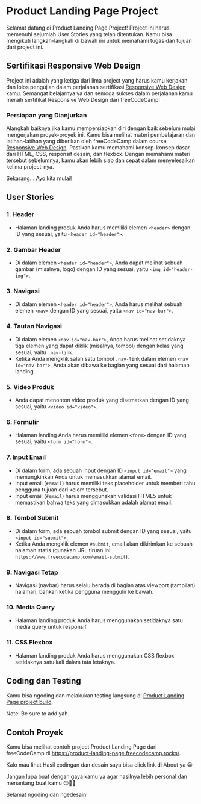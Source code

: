 # Product Landing Page Project

Selamat datang di Product Landing Page Project! Project ini harus memenuhi sejumlah User Stories yang telah ditentukan. Kamu bisa mengikuti langkah-langkah di bawah ini untuk memahami tugas dan tujuan dari project ini.

## Sertifikasi Responsive Web Design

Project ini adalah yang ketiga dari lima project yang harus kamu kerjakan dan lolos pengujian dalam perjalanan sertifikasi [Responsive Web Design](https://www.freecodecamp.org/learn/2022/responsive-web-design/) kamu. Semangat belajarnya ya dan semoga sukses dalam perjalanan kamu meraih sertifikat Responsive Web Design dari freeCodeCamp!

### Persiapan yang Dianjurkan

Alangkah baiknya jika kamu mempersiapkan diri dengan baik sebelum mulai mengerjakan proyek-proyek ini. Kamu bisa melihat materi pembelajaran dan latihan-latihan yang diberikan oleh freeCodeCamp dalam course [Responsive Web Design](https://www.freecodecamp.org/learn/2022/responsive-web-design/). Pastikan kamu memahami konsep-konsep dasar dari HTML, CSS, responsif desain, dan flexbox. Dengan memahami materi tersebut sebelumnya, kamu akan lebih siap dan cepat dalam menyelesaikan kelima project-nya.  

Sekarang... Ayo kita mulai!

## User Stories

### 1. Header

- Halaman landing produk Anda harus memiliki elemen `<header>` dengan ID yang sesuai, yaitu `<header id="header">`.

### 2. Gambar Header

- Di dalam elemen `<header id="header">`, Anda dapat melihat sebuah gambar (misalnya, logo) dengan ID yang sesuai, yaitu `<img id="header-img">`.

### 3. Navigasi

- Di dalam elemen `<header id="header">`, Anda harus melihat sebuah elemen `<nav>` dengan ID yang sesuai, yaitu `<nav id="nav-bar">`.

### 4. Tautan Navigasi

- Di dalam elemen `<nav id="nav-bar">`, Anda harus melihat setidaknya tiga elemen yang dapat diklik (misalnya, tombol) dengan kelas yang sesuai, yaitu `.nav-link`.
- Ketika Anda mengklik salah satu tombol `.nav-link` dalam elemen `<nav id="nav-bar">`, Anda akan dibawa ke bagian yang sesuai dari halaman landing.

### 5. Video Produk

- Anda dapat menonton video produk yang disematkan dengan ID yang sesuai, yaitu `<video id="video">`.

### 6. Formulir

- Halaman landing Anda harus memiliki elemen `<form>` dengan ID yang sesuai, yaitu `<form id="form">`.

### 7. Input Email

- Di dalam form, ada sebuah input dengan ID `<input id="email">` yang memungkinkan Anda untuk memasukkan alamat email.
- Input email (`#email`) harus memiliki teks placeholder untuk memberi tahu pengguna tujuan dari kolom tersebut.
- Input email (`#email`) harus menggunakan validasi HTML5 untuk memastikan bahwa teks yang dimasukkan adalah alamat email.

### 8. Tombol Submit

- Di dalam form, ada sebuah tombol submit dengan ID yang sesuai, yaitu `<input id="submit">`.
- Ketika Anda mengklik elemen `#submit`, email akan dikirimkan ke sebuah halaman statis (gunakan URL tiruan ini: `https://www.freecodecamp.com/email-submit`).

### 9. Navigasi Tetap

- Navigasi (navbar) harus selalu berada di bagian atas viewport (tampilan) halaman, bahkan ketika pengguna menggulir ke bawah.

### 10. Media Query

- Halaman landing produk Anda harus menggunakan setidaknya satu media query untuk responsif.

### 11. CSS Flexbox

- Halaman landing produk Anda harus menggunakan CSS flexbox setidaknya satu kali dalam tata letaknya.

## Coding dan Testing

Kamu bisa ngoding dan melakukan testing langsung di [Product Landing Page project build](https://www.freecodecamp.org/learn/2022/responsive-web-design/build-a-product-landing-page-project/build-a-product-landing-page).  

Note: Be sure to add <link rel="stylesheet" href="styles.css"> yah.

## Contoh Proyek

Kamu bisa melihat contoh project Product Landing Page dari freeCodeCamp di https://product-landing-page.freecodecamp.rocks/.  

Kalo mau lihat Hasil codingan dan desain saya bisa click link di About ya 😀

Jangan lupa buat dengan gaya kamu ya agar hasilnya lebih personal dan menantang buat kamu 😊👍🏻

Selamat ngoding dan ngedesain!

